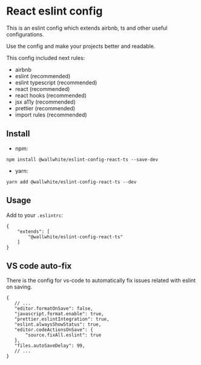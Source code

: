 # React eslint config

This is an eslint config which extends airbnb, ts and other useful configurations.

Use the config and make your projects better and readable.

This config included next rules: 
- airbnb
- eslint (recommended)
- eslint typescript (recommended)
- react (recommended)
- react hooks (recommended)
- jsx a11y (recommended)
- prettier (recommended)
- import rules (recommended)


## Install 

- npm:

```
npm install @wallwhite/eslint-config-react-ts --save-dev
```

- yarn:

```
yarn add @wallwhite/eslint-config-react-ts --dev
```

## Usage 

Add to your `.eslintrc`:

```
{
    "extends": [
        "@wallwhite/eslint-config-react-ts"
    ]
}
```

## VS code auto-fix 

There is the config for vs-code to automatically fix issues related with eslint on saving.

```
{
   // ...
   "editor.formatOnSave": false,
   "javascript.format.enable": true,
   "prettier.eslintIntegration": true,
   "eslint.alwaysShowStatus": true,
   "editor.codeActionsOnSave": {
       "source.fixAll.eslint": true
   },
   "files.autoSaveDelay": 99,
   // ...
}

```